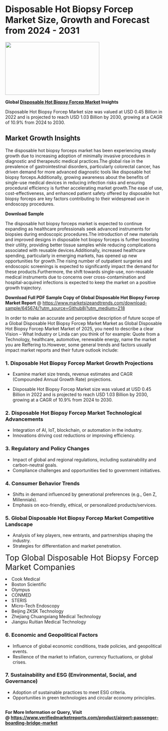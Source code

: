 <H1>Disposable Hot Biopsy Forcep Market Size, Growth and Forecast from 2024 - 2031</H1><img class="aligncenter size-medium wp-image-584254" src="https://thirdeyenews.in/wp-content/uploads/2024/09/Global-Market-Research-300x168.jpeg" alt="" width="300" height="168" /><p><strong>Global&nbsp;<a href="https://www.marketsizeandtrends.com/download-sample/645674/?utm_source=Github8j?utm_medium=218">Disposable Hot Biopsy Forcep Market</a> Insights</strong></p><p>Disposable Hot Biopsy Forcep Market size was valued at USD 0.45 Billion in 2022 and is projected to reach USD 1.03 Billion by 2030, growing at a CAGR of 10.9% from 2024 to 2030.</p><p><h2>Market Growth Insights</h2> <p>The disposable hot biopsy forceps market has been experiencing steady growth due to increasing adoption of minimally invasive procedures in diagnostic and therapeutic medical practices.The global rise in the prevalence of gastrointestinal disorders, particularly colorectal cancer, has driven demand for more advanced diagnostic tools like disposable hot biopsy forceps.Additionally, growing awareness about the benefits of single-use medical devices in reducing infection risks and ensuring procedural efficiency is further accelerating market growth.The ease of use, cost-effectiveness, and enhanced patient safety offered by disposable hot biopsy forceps are key factors contributing to their widespread use in endoscopy procedures.</p> <p><strong>Download Sample</strong></p> <p>The disposable hot biopsy forceps market is expected to continue expanding as healthcare professionals seek advanced instruments for biopsies during endoscopic procedures.The introduction of new materials and improved designs in disposable hot biopsy forceps is further boosting their utility, providing better tissue samples while reducing complications associated with reusable devices.Additionally, increased healthcare spending, particularly in emerging markets, has opened up new opportunities for growth.The rising number of outpatient surgeries and endoscopic screenings is expected to significantly impact the demand for these products.Furthermore, the shift towards single-use, non-reusable medical instruments due to concerns over cross-contamination and hospital-acquired infections is expected to keep the market on a positive growth trajectory.<p><span class=""><strong>Download Full PDF Sample Copy of Global Disposable Hot Biopsy Forcep Market Report</strong> @ <a href="https://www.marketsizeandtrends.com/download-sample/645674/?utm_source=Github8j?utm_medium=218" target="_blank">https://www.marketsizeandtrends.com/download-sample/645674/?utm_source=Github8j?utm_medium=218</a></span></p><p>In order to make an accurate and perceptive description of future scope of a Global&nbsp;Disposable Hot Biopsy Forcep Market Market as Global&nbsp;Disposable Hot Biopsy Forcep Market Market of 2025, you need to describe a clear Vision &ndash; What Industry or Linda can you think of for example: Quote from a Technology, healthcare, automotive, renewable energy, name the market you are Reffering to.However, some general trends and factors usually impact market reports and their future outlook include:</p><h3>1.&nbsp;<strong>Disposable Hot Biopsy Forcep Market Growth Projections</strong></h3><ul><li>Examine market size trends, revenue estimates and CAGR (Compounded Annual Growth Rate) projections.</li><li><p>Disposable Hot Biopsy Forcep Market size was valued at USD 0.45 Billion in 2022 and is projected to reach USD 1.03 Billion by 2030, growing at a CAGR of 10.9% from 2024 to 2030.</p></li></ul><h3>2.&nbsp;<strong>Disposable Hot Biopsy Forcep Market Technological Advancements</strong></h3><ul><li>Integration of AI, IoT, blockchain, or automation in the industry.</li><li>Innovations driving cost reductions or improving efficiency.</li></ul><h3>3.&nbsp;<strong>Regulatory and Policy Changes</strong></h3><ul><li>Impact of global and regional regulations, including sustainability and carbon-neutral goals.</li><li>Compliance challenges and opportunities tied to government initiatives.</li></ul><h3>4.&nbsp;<strong>Consumer Behavior Trends</strong></h3><ul><li>Shifts in demand influenced by generational preferences (e.g., Gen Z, Millennials).</li><li>Emphasis on eco-friendly, ethical, or personalized products/services.</li></ul><h3>5.&nbsp;<strong>Global Disposable Hot Biopsy Forcep Market Competitive Landscape</strong></h3><ul><li>Analysis of key players, new entrants, and partnerships shaping the industry.</li><li>Strategies for differentiation and market penetration.</li></ul><p data-pm-slice="1 1 []"><span style="color: inherit; font-family: inherit; font-size: 25px;">Top Global Disposable Hot Biopsy Forcep Market Companies</span></p><div class="" data-test-id=""><p><li>Cook Medical</li><li> Boston Scientific</li><li> Olympus</li><li> CONMED</li><li> STERIS</li><li> Micro-Tech Endoscopy</li><li> Beijing ZKSK Technology</li><li> Zhejiang Chuangxiang Medical Technology</li><li> Jiangsu Ruitian Medical Technology</li></p></div><h3>6.&nbsp;<strong>Economic and Geopolitical Factors</strong></h3><ul><li>Influence of global economic conditions, trade policies, and geopolitical events.</li><li>Resilience of the market to inflation, currency fluctuations, or global crises.</li></ul><h3>7.&nbsp;<strong>Sustainability and ESG (Environmental, Social, and Governance)</strong></h3><ul><li>Adoption of sustainable practices to meet ESG criteria.</li><li>Opportunities in green technologies and circular economy principles.</li></ul><h2><strong style="font-size: 14px;">For More Information or Query, Visit @&nbsp;</strong><a style="background-color: #ffffff; font-size: 14px;" href="https://www.marketsizeandtrends.com/report/disposable-hot-biopsy-forcep-market/" target="_blank">https://www.verifiedmarketreports.com/product/airport-passenger-boarding-bridge-market</a></h2>